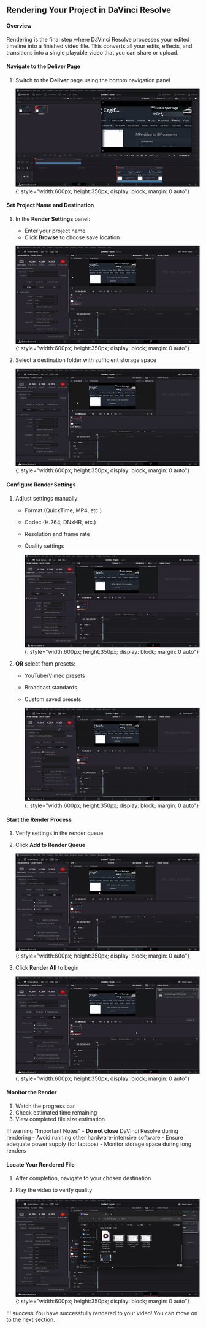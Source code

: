 ## Rendering Your Project in DaVinci Resolve

#### Overview

Rendering is the final step where DaVinci Resolve processes your edited timeline into a finished video file. This converts all your edits, effects, and transitions into a single playable video that you can share or upload.

#### Navigate to the Deliver Page
1. Switch to the **Deliver** page using the bottom navigation panel

    ![Add a video to your timeline](./assets/render/open_deliver-ezgif.com-video-to-gif-converter.gif){: style="width:600px; height:350px; display: block; margin: 0 auto"}

#### Set Project Name and Destination
1. In the **Render Settings** panel:
    - Enter your project name
    - Click **Browse** to choose save location

    ![Add a video to your timeline](./assets/render/project_name-ezgif.com-video-to-gif-converter.gif){: style="width:600px; height:350px; display: block; margin: 0 auto"}

2. Select a destination folder with sufficient storage space

    ![Add a video to your timeline](./assets/render/browse_save-ezgif.com-video-to-gif-converter.gif){: style="width:600px; height:350px; display: block; margin: 0 auto"}


#### Configure Render Settings
1. Adjust settings manually:
    - Format (QuickTime, MP4, etc.)
    - Codec (H.264, DNxHR, etc.)
    - Resolution and frame rate
    - Quality settings

        ![Add a video to your timeline](./assets/render/manual_settings-ezgif.com-video-to-gif-converter.gif){: style="width:600px; height:350px; display: block; margin: 0 auto"}

2. **OR** select from presets:
    - YouTube/Vimeo presets
    - Broadcast standards
    - Custom saved presets

        ![Add a video to your timeline](./assets/render/preset_settings-ezgif.com-video-to-gif-converter.gif){: style="width:600px; height:350px; display: block; margin: 0 auto"}


#### Start the Render Process
1. Verify settings in the render queue
2. Click **Add to Render Queue**

    ![Add a video to your timeline](./assets/render/render_queue-ezgif.com-video-to-gif-converter.gif){: style="width:600px; height:350px; display: block; margin: 0 auto"}

3. Click **Render All** to begin

    ![Add a video to your timeline](./assets/render/render_all-ezgif.com-video-to-gif-converter.gif){: style="width:600px; height:350px; display: block; margin: 0 auto"}


#### Monitor the Render
1. Watch the progress bar
2. Check estimated time remaining
3. View completed file size estimation


!!! warning "Important Notes"
     - **Do not close** DaVinci Resolve during rendering
     - Avoid running other hardware-intensive software
     - Ensure adequate power supply (for laptops)
     - Monitor storage space during long renders

#### Locate Your Rendered File
1. After completion, navigate to your chosen destination
2. Play the video to verify quality

    ![Add a video to your timeline](./assets/render/end_result-ezgif.com-video-to-gif-converter.gif){: style="width:600px; height:350px; display: block; margin: 0 auto"}

!!! success
    You have successfully rendered to your video! You can move on to the next section.
